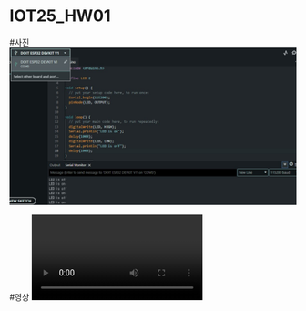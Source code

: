 # IOT25_HW01

#사진
![assignment1_screenshot](assignment1_screenshot.jpg)

#영상
![assignment1_video](assignment1_video.mp4)
